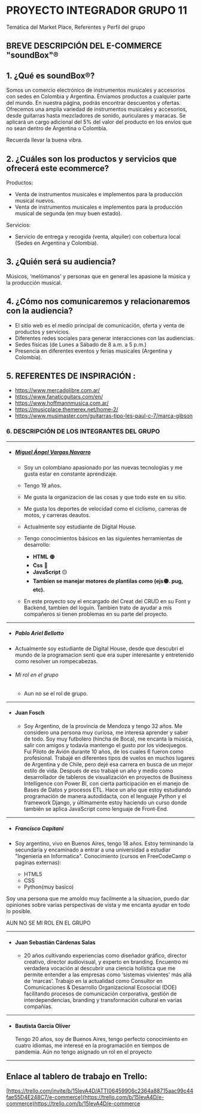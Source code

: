 
# PROYECTO INTEGRADOR GRUPO 11
Temática del Market Place, Referentes y Perfil del grupo

## BREVE DESCRIPCIÓN DEL E-COMMERCE "soundBox"® 

## 1. ¿Qué es soundBox®?

Somos un comercio electrónico de instrumentos musicales y accesorios con sedes en Colombia y Argentina. Enviamos productos a cualquier parte del mundo. En nuestra página, podrás encontrar descuentos y ofertas. Ofrecemos una amplia variedad de instrumentos musicales y accesorios, desde guitarras hasta mezcladores de sonido, auriculares y maracas. Se aplicará un cargo adicional del 5% del valor del producto en los envíos que no sean dentro de Argentina o Colombia.

Recuerda llevar la buena vibra.

## 2. ¿Cuáles son los productos y servicios que ofrecerá este ecommerce?

Productos:

- Venta de instrumentos musicales e implementos para la producción musical nuevos.
- Venta de instrumentos musicales e implementos para la producción musical de segunda (en muy buen estado).

Servicios:
   -	Servicio de entrega y recogida (venta, alquiler) con cobertura local (Sedes en Argentina y Colombia).
      

## 3. ¿Quién será su audiencia?
   Músicos, ‘melómanos’ y personas que en general les apasione la música y la producción musical.

## 4. ¿Cómo nos comunicaremos y relacionaremos con la audiencia?

   -	El sitio web es el medio principal de comunicación, oferta y venta de productos y servicios. 
   -	Diferentes redes sociales para generar interacciones con las audiencias. 
   -	Sedes físicas (de Lunes a Sábado de 8 a.m. a 5 p.m.)
   -	Presencia en diferentes eventos y ferias musicales (Argentina y Colombia).

## 5. REFERENTES DE INSPIRACIÓN :
  - https://www.mercadolibre.com.ar/
  - https://www.fanaticguitars.com/en/
  - https://www.hoffmannmusica.com.ar/
  - https://musicplace.themerex.net/home-2/
  - https://www.musimaster.com/guitarras-tipo-les-paul-c-7/marca-gibson
     
### 6. DESCRIPCIÓN DE LOS INTEGRANTES DEL GRUPO
___________________________________________________________________________________________________________________________________

  - ##### ***[Miguel Ángel Vargas Navarro](https://github.com/Miguel-A-VN)***
    
    - Soy un colombiano apasionado por las nuevas tecnologías y me gusta estar en constante aprendizaje.
    - Tengo 19 años.
    - Me gusta la organizacion de las cosas y que todo este en su sitio.
    - Me gusta los deportes de velocidad como el ciclismo, carreras de motos, y carreras deautos.
    - Actualmente soy estudiante de Digital House.

    - Tengo conocimientos básicos en las siguientes herramientas de desarrollo:

      - **HTML** 🟠
      - **Css** 🔵
      - **JavaScript** 🟡
      - **Tambien se manejar motores de plantilas como (ejs🟣. pug, etc).**
   
    - En este proyecto soy el encargado del Creat del CRUD en su Font y Backend, tambien del loguin. Tambien trato de ayudar a mis
      compañeros si tienen problemas en su parte del proyecto. 
___________________________________________________________________________________________________________________________________

  - ##### Pablo Ariel Bellotto
    
  - Actualmente soy estudiante de Digital House, desde que descubri el mundo de la programacion senti que era super interesante y entretenido como resolver un rompecabezas.
    
  - ###### Mi rol en el grupo
    
    - Aun no se el rol de grupo.
___________________________________________________________________________________________________________________________________

  - #### Juan Fosch
    
    - Soy Argentino, de la provincia de Mendoza y tengo 32 años. Me considero una persona muy curiosa, me interesa aprender y saber de todo.
Soy muy futbolero (hincha de Boca), me encanta la música, salir con amigos y todavía mantengo el gusto por los videojuegos.
Fui Piloto de Avión durante 10 años, de los cuales 6 fueron como profesional. Trabajé en diferentes tipos de vuelos en muchos lugares de Argentina y de Chile, pero dejé esa carrera en busca de un mejor estilo de vida. 
Después de eso trabajé un año y medio como desarrollador de tableros de visualización en proyectos de Business Intelligence con Power BI, con cierta participación en el manejo de Bases de Datos y procesos ETL.
Hace un año que estoy estudiando programación de manera autodidacta, con el lenguaje Python y el framework Django, y últimamente estoy haciendo un curso donde también se aplica JavaScript como lenguaje de Front-End.

___________________________________________________________________________________________________________________________________

  - ##### Francisco Capitani
  
   - Soy argentino, vivo en Buenos Aires, tengo 18 años. Estoy terminando la secundaria y encaminado a entrar a una universidad a estudiar "Ingenieria en Informatica".
 Conocimiento (cursos en FreeCodeCamp o paginas externas):

     - HTML5
     - CSS
     - Python(muy basico)
     
  Soy una persona que me amoldo muy facilmente a la situacion, puedo dar opiniones sobre varias perspectivas de vista y me encanta ayudar en todo lo posible.
  
   AUN NO SE MI ROL EN EL GRUPO
         
___________________________________________________________________________________________________________________________________

  - #### Juan Sebastián Cárdenas Salas
  
    - 20 años cultivando experiencias como diseñador gráfico, director creativo, director audiovisual, y experto en branding. Encuentro mi verdadera vocación al descubrir una ciencia holística que me permite entender a las empresas como ‘sistemas vivientes’ más allá de ‘marcas’. Trabajo en la actualidad como Consultor en Comunicaciones & Desarrollo Organizacional Ecosocial (DOE) facilitando procesos de comunicación corporativa, gestión de interdependencias, branding y transformación cultural en varias compañías.

___________________________________________________________________________________________________________________________________

  
  - #### Bautista Garcia Oliver

    Tengo 20 años, soy de Buenos Aires, tengo perfecto conocimiento en cuatro idiomas, me interesé en la programación en tiempos de pandemia.
    Aún no tengo asignado un rol en el proyecto
___________________________________________________________________________________________________________________________________

## Enlace al tablero de trabajo en Trello: 
[https://trello.com/invite/b/15IevA4D/ATTI06459906c2364a88715aac99c44fae55D4E248C7/e-commerce](https://trello.com/b/15IevA4D/e-commerce)https://trello.com/b/15IevA4D/e-commerce
